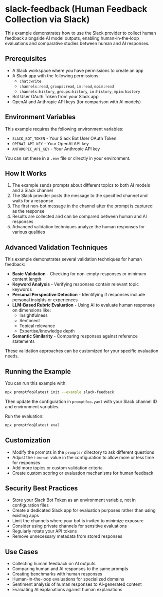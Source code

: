# slack-feedback (Human Feedback Collection via Slack)

This example demonstrates how to use the Slack provider to collect human feedback alongside AI model outputs, enabling human-in-the-loop evaluations and comparative studies between human and AI responses.

## Prerequisites

- A Slack workspace where you have permissions to create an app
- A Slack app with the following permissions:
  - `chat:write`
  - `channels:read`, `groups:read`, `im:read`, `mpim:read`
  - `channels:history`, `groups:history`, `im:history`, `mpim:history`
- Bot User OAuth Token from your Slack app
- OpenAI and Anthropic API keys (for comparison with AI models)

## Environment Variables

This example requires the following environment variables:

- `SLACK_BOT_TOKEN` - Your Slack Bot User OAuth Token
- `OPENAI_API_KEY` - Your OpenAI API key
- `ANTHROPIC_API_KEY` - Your Anthropic API key

You can set these in a `.env` file or directly in your environment.

## How It Works

1. The example sends prompts about different topics to both AI models and a Slack channel
2. The Slack provider posts the message to the specified channel and waits for a response
3. The first non-bot message in the channel after the prompt is captured as the response
4. Results are collected and can be compared between human and AI responses
5. Advanced validation techniques analyze the human responses for various qualities

## Advanced Validation Techniques

This example demonstrates several validation techniques for human feedback:

- **Basic Validation** - Checking for non-empty responses or minimum content length
- **Keyword Analysis** - Verifying responses contain relevant topic keywords
- **Personal Perspective Detection** - Identifying if responses include personal insights or experiences
- **LLM-Based Rubric Evaluation** - Using AI to evaluate human responses on dimensions like:
  - Insightfulness
  - Sentiment
  - Topical relevance
  - Expertise/knowledge depth
- **Semantic Similarity** - Comparing responses against reference statements

These validation approaches can be customized for your specific evaluation needs.

## Running the Example

You can run this example with:

```bash
npx promptfoo@latest init --example slack-feedback
```

Then update the configuration in `promptfoo.yaml` with your Slack channel ID and environment variables.

Run the evaluation:

```bash
npx promptfoo@latest eval
```

## Customization

- Modify the prompts in the `prompts/` directory to ask different questions
- Adjust the `timeout` value in the configuration to allow more or less time for responses
- Add more topics or custom validation criteria
- Create custom scoring or evaluation mechanisms for human feedback

## Security Best Practices

- Store your Slack Bot Token as an environment variable, not in configuration files
- Create a dedicated Slack app for evaluation purposes rather than using existing apps
- Limit the channels where your bot is invited to minimize exposure
- Consider using private channels for sensitive evaluations
- Regularly rotate your API tokens
- Remove unnecessary metadata from stored responses

## Use Cases

- Collecting human feedback on AI outputs
- Comparing human and AI responses to the same prompts
- Creating benchmarks with human responses
- Human-in-the-loop evaluations for specialized domains
- Sentiment analysis of human responses to AI-generated content
- Evaluating AI explanations against human explanations
